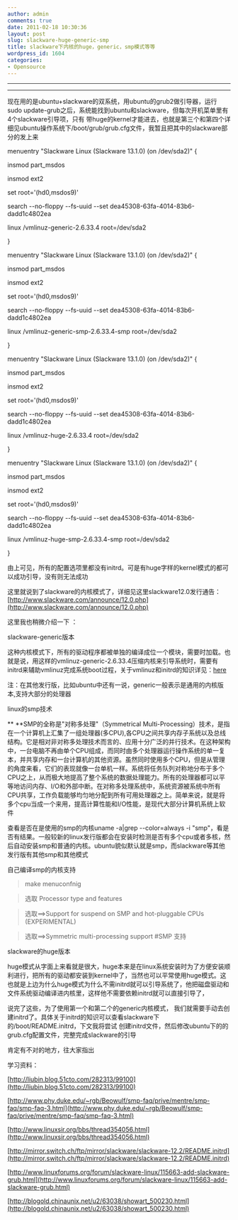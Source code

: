 ```yaml
---
author: admin
comments: true
date: 2011-02-18 10:30:36
layout: post
slug: slackware-huge-generic-smp
title: slackware下内核的huge，generic，smp模式等等
wordpress_id: 1604
categories:
- Opensource
---
```


** **

** **

现在用的是ubuntu+slackware的双系统，用ubuntu的grub2做引导器，运行sudo update-grub之后，系统能找到ubuntu和slackware，但每次开机菜单里有4个slackware引导项，只有 带huge的kernel才能进去，也就是第三个和第四个详细见ubuntu操作系统下/boot/grub/grub.cfg文件，我暂且把其中的slackware部分的发上来

menuentry "Slackware Linux (Slackware 13.1.0) (on /dev/sda2)" {

insmod part_msdos

insmod ext2

set root='(hd0,msdos9)'

search --no-floppy --fs-uuid --set dea45308-63fa-4014-83b6-dadd1c4802ea

linux /vmlinuz-generic-2.6.33.4 root=/dev/sda2

}<!-- more -->

menuentry "Slackware Linux (Slackware 13.1.0) (on /dev/sda2)" {

insmod part_msdos

insmod ext2

set root='(hd0,msdos9)'

search --no-floppy --fs-uuid --set dea45308-63fa-4014-83b6-dadd1c4802ea

linux /vmlinuz-generic-smp-2.6.33.4-smp root=/dev/sda2

}

menuentry "Slackware Linux (Slackware 13.1.0) (on /dev/sda2)" {

insmod part_msdos

insmod ext2

set root='(hd0,msdos9)'

search --no-floppy --fs-uuid --set dea45308-63fa-4014-83b6-dadd1c4802ea

linux /vmlinuz-huge-2.6.33.4 root=/dev/sda2

}

menuentry "Slackware Linux (Slackware 13.1.0) (on /dev/sda2)" {

insmod part_msdos

insmod ext2

set root='(hd0,msdos9)'

search --no-floppy --fs-uuid --set dea45308-63fa-4014-83b6-dadd1c4802ea

linux /vmlinuz-huge-smp-2.6.33.4-smp root=/dev/sda2

}

由上可见，所有的配置选项里都没有initrd。可是有huge字样的kernel模式的都可以成功引导，没有则无法成功

这里就说到了slackware的内核模式了，详细见这里slackware12.0发行通告：[http://www.slackware.com/announce/12.0.php](http://www.slackware.com/announce/12.0.php)

这里我也稍微介绍一下 ：

slackware-generic版本

这种内核模式下，所有的驱动程序都被单独的编译成位一个模块，需要时加载。也就是说，用这样的vmlinuz-generic-2.6.33.4压缩内核来引导系统时，需要有initrd来辅助vmlinuz完成系统boot过程，关于vmlinuz和initrd的知识详见：[here](http://blogold.chinaunix.net/u2/63038/showart_500230.html)

注：在其他发行版，比如ubuntu中还有一说，generic一般表示是通用的内核版本,支持大部分的处理器

linux的smp技术

** **SMP的全称是"对称多处理"（Symmetrical Multi-Processing）技术，是指在一个计算机上汇集了一组处理器(多CPU),各CPU之间共享内存子系统以及总线结构。它是相对非对称多处理技术而言的、应用十分广泛的并行技术。在这种架构中，一台电脑不再由单个CPU组成，而同时由多个处理器运行操作系统的单一复本，并共享内存和一台计算机的其他资源。虽然同时使用多个CPU，但是从管理的角度来看，它们的表现就像一台单机一样。系统将任务队列对称地分布于多个CPU之上，从而极大地提高了整个系统的数据处理能力。所有的处理器都可以平等地访问内存、I/O和外部中断。在对称多处理系统中，系统资源被系统中所有CPU共享，工作负载能够均匀地分配到所有可用处理器之上。简单来说，就是将多个cpu当成一个来用，提高计算性能和I/O性能，是现代大部分计算机系统上软件

查看是否在是使用的smp的内核uname -a|grep --color=always -i "smp"，看是否有结果。一般较新的linux发行版都会在安装时检测是否有多个cpu或者多核，然后自动安装smp和普通的内核。ubuntu貌似默认就是smp，而slackware等其他发行版有其他smp和其他模式

自己编译smp的内核支持

> 

> 
> make menuconfnig
> 
> 

> 
> 选取 Processor type and features
> 
> 

> 
> 选取==>Support for suspend on SMP and hot-pluggable CPUs (EXPERIMENTAL)
> 
> 

> 
> 选取==>Symmetric multi-processing support #SMP 支持
> 
> 

slackware的huge版本

huge模式从字面上来看就是很大，huge本来是在linux系统安装时为了方便安装顺利进行，把所有的驱动都安装到kernel中了，当然也可以平常使用huge模式。这也就是上边为什么huge模式为什么不需initrd就可以引导系统了，他把磁盘驱动和文件系统驱动编译进内核里，这样他不需要依赖initrd就可以直接引导了，

说完了这些，为了使用第一个和第二个的generic内核模式， 我们就需要手动去创建initrd了。具体关于initrd的知识可以查看slackware下的/boot/README.initrd，下文我将尝试 创建initrd文件，然后修改ubuntu下的的grub.cfg配置文件，完整完成slackware的引导

肯定有不对的地方，往大家指出

学习资料：

[http://liubin.blog.51cto.com/282313/99100](http://liubin.blog.51cto.com/282313/99100)

[http://www.phy.duke.edu/~rgb/Beowulf/smp-faq/prive/mentre/smp-faq/smp-faq-3.html](http://www.phy.duke.edu/~rgb/Beowulf/smp-faq/prive/mentre/smp-faq/smp-faq-3.html)

[http://www.linuxsir.org/bbs/thread354056.html](http://www.linuxsir.org/bbs/thread354056.html)

[http://mirror.switch.ch/ftp/mirror/slackware/slackware-12.2/README.initrd](http://mirror.switch.ch/ftp/mirror/slackware/slackware-12.2/README.initrd)

[http://www.linuxforums.org/forum/slackware-linux/115663-add-slackware-grub.html](http://www.linuxforums.org/forum/slackware-linux/115663-add-slackware-grub.html)

[http://blogold.chinaunix.net/u2/63038/showart_500230.html](http://blogold.chinaunix.net/u2/63038/showart_500230.html)
